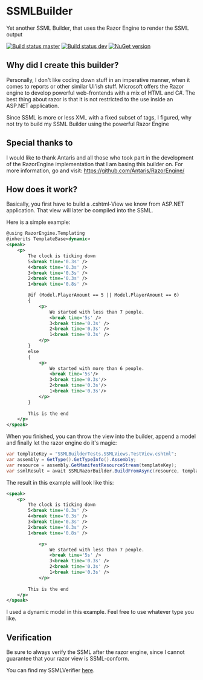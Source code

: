 # SSMLBuilder
Yet another SSML Builder, that uses the Razor Engine to render the SSML output

[![Build status master](https://ci.appveyor.com/api/projects/status/ncsfmp2cixpgc9m3?svg=true&passingText=master%20-%20passing&failingText=master%20-%20failing&pendingText=master%20-%20pending)](https://ci.appveyor.com/project/janniksam/SSMLBuilder) 
[![Build status dev](https://ci.appveyor.com/api/projects/status/ncsfmp2cixpgc9m3/branch/dev?svg=true&passingText=dev%20-%20passing&failingText=dev%20-%20failing&pendingText=dev%20-%20pending)](https://ci.appveyor.com/project/janniksam/SSMLBuilder/branch/dev)
[![NuGet version](https://badge.fury.io/nu/SSMLBuilder.svg)](https://badge.fury.io/nu/SSMLBuilder)

## Why did I create this builder?

Personally, I don't like coding down stuff in an imperative manner, when it comes to reports or other similar UI'ish stuff. Microsoft offers the Razor engine to develop powerful web-frontends with a mix of HTML and C#. The best thing about razor is that it is not restricted to the use inside an ASP.NET application.

Since SSML is more or less XML with a fixed subset of tags, I figured, why not try to build my SSML Builder using the powerful Razor Engine

## Special thanks to

I would like to thank Antaris and all those who took part in the development of the RazorEngine implementation that I am basing this builder on. For more information, go and visit: https://github.com/Antaris/RazorEngine/ 

## How does it work?

Basically, you first have to build a .cshtml-View we know from ASP.NET application. That view will later be compiled into the SSML.

Here is a simple example:

```xml
@using RazorEngine.Templating
@inherits TemplateBase<dynamic>
<speak>
    <p>
        The clock is ticking down
        5<break time='0.3s' />
        4<break time='0.3s' />
        3<break time='0.3s' />
        2<break time='0.3s' />
        1<break time='0.8s' />

        @if (Model.PlayerAmount == 5 || Model.PlayerAmount == 6)
        {
            <p>
                We started with less than 7 people.
                <break time='5s' />
                3<break time='0.3s' />
                2<break time='0.3s' />
                1<break time='0.3s' />
            </p>
        }
        else
        {
            <p>
                We started with more than 6 people.
                <break time='5s'/>
                3<break time='0.3s'/>
                2<break time='0.3s'/>
                1<break time='0.3s'/>
            </p>
        }
        
        This is the end
    </p>
</speak>
```

When you finished, you can throw the view into the builder, append a model and finally let the razor engine do it's magic:

```cs
var templateKey = "SSMLBuilderTests.SSMLViews.TestView.cshtml";
var assembly = GetType().GetTypeInfo().Assembly;
var resource = assembly.GetManifestResourceStream(templateKey);
var ssmlResult = await SSMLRazorBuilder.BuildFromAsync(resource, templateKey, new { PlayerAmount = 5 });
```  

The result in this example will look like this:

```xml
<speak>
    <p>
        The clock is ticking down
        5<break time='0.3s' />
        4<break time='0.3s' />
        3<break time='0.3s' />
        2<break time='0.3s' />
        1<break time='0.8s' />

            <p>
                We started with less than 7 people.
                <break time='5s' />
                3<break time='0.3s' />
                2<break time='0.3s' />
                1<break time='0.3s' />
            </p>
        
        This is the end
    </p>
</speak>
```  

I used a dynamic model in this example. Feel free to use whatever type you like.

## Verification

Be sure to always verify the SSML after the razor engine, since I cannot guarantee that your razor view is SSML-conform.

You can find my SSMLVerifier [here](https://github.com/janniksam/SSMLVerifier).
